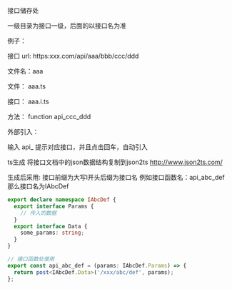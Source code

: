 接口储存处

一级目录为接口一级，后面的以接口名为准

例子：

接口 url: https:xxx.com/api/aaa/bbb/ccc/ddd

文件名：aaa

文件： aaa.ts

接口： aaa.i.ts

方法： function api_ccc_ddd

外部引入：

输入 api_ 提示对应接口，并且点击回车，自动引入


ts生成
将接口文档中的json数据结构复制到json2ts
http://www.json2ts.com/

生成后采用:
接口前缀为大写I开头后缀为接口名
例如接口函数名：api_abc_def 那么接口名为IAbcDef

```typescript
export declare namespace IAbcDef {
  export interface Params {
    // 传入的数据
  }
  export interface Data {
    some_params: string;
  }
}

// 接口函数处使用
export const api_abc_def = (params: IAbcDef.Params) => {
  return post<IAbcDef.Data>('/xxx/abc/def', params);
};

```